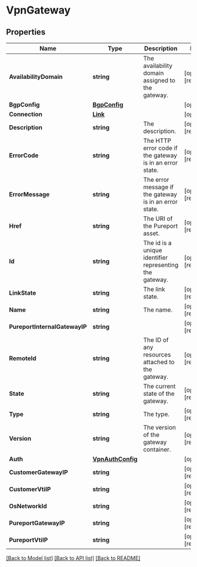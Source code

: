 # VpnGateway

## Properties

Name | Type | Description | Notes
------------ | ------------- | ------------- | -------------
**AvailabilityDomain** | **string** | The availability domain assigned to the gateway. | [optional] [readonly] 
**BgpConfig** | [**BgpConfig**](BGPConfig.md) |  | [optional] 
**Connection** | [**Link**](Link.md) |  | [optional] 
**Description** | **string** | The description. | [optional] [readonly] 
**ErrorCode** | **string** | The HTTP error code if the gateway is in an error state. | [optional] [readonly] 
**ErrorMessage** | **string** | The error message if the gateway is in an error state. | [optional] [readonly] 
**Href** | **string** | The URI of the Pureport asset. | [optional] [readonly] 
**Id** | **string** | The id is a unique identifier representing the gateway. | [optional] [readonly] 
**LinkState** | **string** | The link state. | [optional] [readonly] 
**Name** | **string** | The name. | [optional] [readonly] 
**PureportInternalGatewayIP** | **string** |  | [optional] [readonly] 
**RemoteId** | **string** | The ID of any resources attached to the gateway. | [optional] [readonly] 
**State** | **string** | The current state of the gateway. | [optional] [readonly] 
**Type** | **string** | The type. | [optional] [readonly] 
**Version** | **string** | The version of the gateway container. | [optional] [readonly] 
**Auth** | [**VpnAuthConfig**](VPNAuthConfig.md) |  | [optional] 
**CustomerGatewayIP** | **string** |  | [optional] [readonly] 
**CustomerVtiIP** | **string** |  | [optional] [readonly] 
**OsNetworkId** | **string** |  | [optional] [readonly] 
**PureportGatewayIP** | **string** |  | [optional] [readonly] 
**PureportVtiIP** | **string** |  | [optional] [readonly] 

[[Back to Model list]](../README.md#documentation-for-models) [[Back to API list]](../README.md#documentation-for-api-endpoints) [[Back to README]](../README.md)


